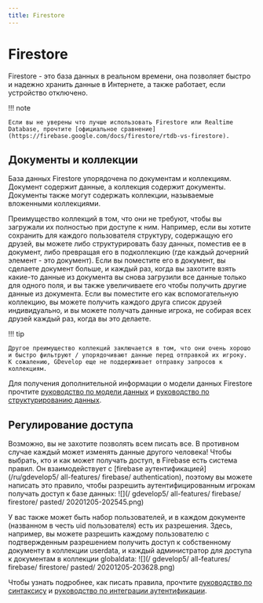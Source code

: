 ```yaml
---
title: Firestore
---
```

# Firestore

Firestore - это база данных в реальном времени, она позволяет быстро и надежно хранить данные в Интернете, а также работает, если устройство отключено.

!!! note

    Если вы не уверены что лучше использовать Firestore или Realtime Database, прочтите [официальное сравнение](https://firebase.google.com/docs/firestore/rtdb-vs-firestore).

## Документы и коллекции

База данных Firestore упорядочена по документам и коллекциям. Документ содержит данные, а коллекция содержит документы.
Документы также могут содержать коллекции, называемые вложенными коллекциями.

Преимущество коллекций в том, что они не требуют, чтобы вы загружали их полностью при доступе к ним.
Например, если вы хотите сохранить для каждого пользователя структуру, содержащую его друзей,
вы можете либо структурировать базу данных, поместив ее в документ, либо превращая его в подколлекцию (где каждый дочерний элемент - это документ).
Если вы поместите его в документ, вы сделаете документ больше, и каждый раз, когда вы захотите взять какие-то данные
из документа вы снова загрузили все данные только для одного поля, и вы также увеличиваете его
чтобы получить другие данные из документа. Если вы поместите его как вспомогательную коллекцию, вы можете получить каждого друга
список друзей индивидуально, и вы можете получать данные игрока, не собирая всех друзей каждый раз, когда вы это делаете.

!!! tip


    Другое преимущество коллекций заключается в том, что они очень хорошо и быстро фильтруют / упорядочивают данные перед отправкой их игроку.
    К сожалению, GDevelop еще не поддерживает отправку запросов к коллекциям.


Для получения дополнительной информации о модели данных Firestore прочтите
[руководство по модели данных](https://firebase.google.com/docs/firestore/data-model) и
[руководство по структурированию данных](https://firebase.google.com/docs/firestore/manage-data/structure-data).

## Регулирование доступа

Возможно, вы не захотите позволять всем писать все.
В противном случае каждый может изменять данные другого человека! Чтобы выбрать, кто и как может получать доступ, в Firebase есть система правил.
Он взаимодействует с [firebase аутентификацией](/ru/gdevelop5/ all-features/ firebase/ authentication), поэтому вы можете написать это правило, чтобы разрешить аутентифицированным игрокам получать доступ к базе данных:
![](/ gdevelop5/ all-features/ firebase/ firestore/ pasted/ 20201205-202545.png)

У вас также может быть набор пользователей, и в каждом документе (названном в честь uid пользователя) есть их разрешения.
Здесь, например, вы можете разрешить каждому пользователю с подтвержденным разрешением получить доступ к собственному документу в коллекции userdata, и каждый администратор для доступа к документам в коллекции globaldata:
![](/ gdevelop5/ all-features/ firebase/ firestore/ pasted/ 20201205-203628.png)

Чтобы узнать подробнее, как писать правила, прочтите
[руководство по синтаксису](https://firebase.google.com/docs/rules/rules-language) и
[руководство по интеграции аутентификации](https://firebase.google.com/docs/rules/rules-and-auth).